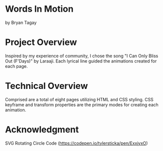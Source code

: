 # Words In Motion
by Bryan Tagay

# Project Overview

Inspired by my experience of community, I chose the song "I Can Only Bliss Out (F'Days)" by Laraaji. Each lyrical line guided the animations created for each page. 

# Technical Overview

Comprised are a total of eight pages utilizing HTML and CSS styling. CSS keyframe and transform properties are the primary modes for creating each animation. 

# Acknowledgment
SVG Rotating Circle Code
(https://codepen.io/tylersticka/pen/ExxjyxO)


